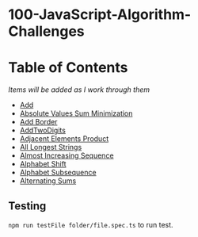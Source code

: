 # 100-JavaScript-Algorithm-Challenges

# Table of Contents

*Items will be added as I work through them*

- [Add](./add/README.md)
- [Absolute Values Sum Minimization](./absoluteValuesSumMinization/README.md)
- [Add Border](./addBorder/README.md)
- [AddTwoDigits](./addTwoDigits/README.md)
- [Adjacent Elements Product](./adjacentElementsProduct/README.md)
- [All Longest Strings](./allLongestStrings/README.md)
- [Almost Increasing Sequence](./almostIncreasingSequence/README.md)
- [Alphabet Shift](./alphabeticShift/README.md)
- [Alphabet Subsequence](./alphabetSubSequence/README.md)
- [Alternating Sums](./alternatingSums/README.md)


## Testing

`npm run testFile folder/file.spec.ts` to run test.